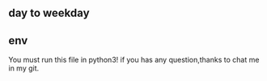 ## day to weekday

## env
You must run this file in python3!
if you has any question,thanks to chat me in my git.



